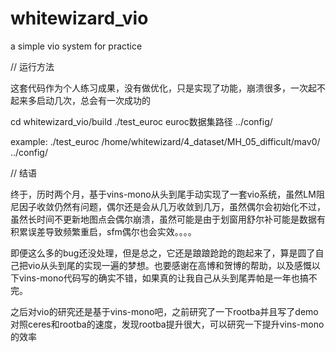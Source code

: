 # whitewizard_vio
a simple vio system for practice

//  运行方法

  这套代码作为个人练习成果，没有做优化，只是实现了功能，崩溃很多，一次起不起来多启动几次，总会有一次成功的
  
  cd whitewizard_vio/build
  ./test_euroc euroc数据集路径 ../config/
 
  example:
  ./test_euroc /home/whitewizard/4_dataset/MH_05_difficult/mav0/ ../config/


//  结语

终于，历时两个月，基于vins-mono从头到尾手动实现了一套vio系统，虽然LM阻尼因子收敛仍然有问题，偶尔还是会从几万收敛到几万，虽然偶尔会初始化不过，虽然长时间不更新地图点会偶尔崩溃，虽然可能是由于划窗用舒尔补可能是数据有积累误差导致频繁重启，sfm偶尔也会实效。。。。

即便这么多的bug还没处理，但是总之，它还是踉踉跄跄的跑起来了，算是圆了自己把vio从头到尾的实现一遍的梦想。也要感谢在高博和贺博的帮助，以及感慨以下vins-mono代码写的确实不错，如果真的让我自己从头到尾弄帕是一年也搞不完。

之后对vio的研究还是基于vins-mono吧，之前研究了一下rootba并且写了demo对照ceres和rootba的速度，发现rootba提升很大，可以研究一下提升vins-mono的效率
